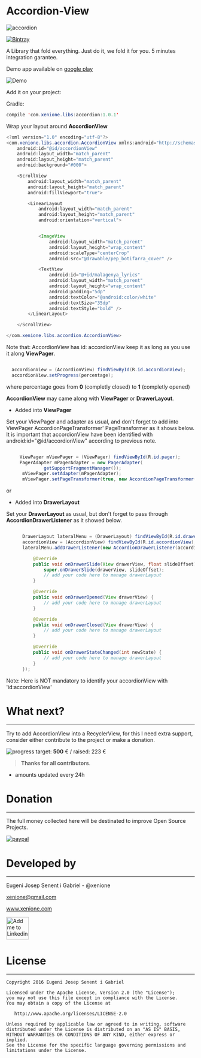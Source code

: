 # Accordion-View

![accordion](https://github.com/xenione/accordion-view/blob/master/art/ic_accordion_intro.png)

[ ![Bintray](https://api.bintray.com/packages/xenione/maven/accordion-view/images/download.svg?version=1.0.1) ](https://bintray.com/xenione/maven/accordion-view/1.0.1/link)

A Library that fold everything. Just do it, we fold it for you. 5 minutes integration garantee.

Demo app available on [google play](https://play.google.com/store/apps/details?id=com.xenione.accordion)

![Demo](https://github.com/xenione/accordion-view/blob/master/art/accordion-view.gif)

Add it on your project:

Gradle:
```java 
compile 'com.xenione.libs:accordion:1.0.1'
```

Wrap your layout around **AccordionView** 


```java
<?xml version="1.0" encoding="utf-8"?>
<com.xenione.libs.accordion.AccordionView xmlns:android="http://schemas.android.com/apk/res/android"
    android:id="@id/accordionView"
    android:layout_width="match_parent"
    android:layout_height="match_parent"
    android:background="#000">

    <ScrollView
        android:layout_width="match_parent"
        android:layout_height="match_parent"
        android:fillViewport="true">

        <LinearLayout
            android:layout_width="match_parent"
            android:layout_height="match_parent"
            android:orientation="vertical">


            <ImageView
                android:layout_width="match_parent"
                android:layout_height="wrap_content"
                android:scaleType="centerCrop"
                android:src="@drawable/pep_botifarra_cover" />

            <TextView
                android:id="@+id/malagenya_lyrics"
                android:layout_width="match_parent"
                android:layout_height="wrap_content"
                android:padding="5dp"
                android:textColor="@android:color/white"
                android:textSize="35dp"
                android:textStyle="bold" />
        </LinearLayout>

    </ScrollView>

</com.xenione.libs.accordion.AccordionView>
  ```  

  Note that: AccordionView has id: accordionView keep it as long as you use it along **ViewPager**.

  ```java

    accordionView = (AccordionView) findViewById(R.id.accordionView);
    accordionView.setProgress(percentage);

 ```  
 where percentage goes from **0** (completly closed) to **1** (completly opened)

 **AccordionView** may came along with **ViewPager** or **DrawerLayout**.

* Added into **ViewPager**

Set your ViewPager and adapter as usual, and don't forget to add into ViewPager AccordionPageTransformer' PageTransformer as it shows below.
It is important that accordionView have been identified with android:id="@id/accordionView" according to previous note.
 

  ```java

       ViewPager mViewPager = (ViewPager) findViewById(R.id.pager);
       PagerAdapter mPagerAdapter = new PagerAdapter(
                getSupportFragmentManager());
        mViewPager.setAdapter(mPagerAdapter);
        mViewPager.setPageTransformer(true, new AccordionPageTransformer());

 ```  

or 

* Added into **DrawerLayout**

Set your **DrawerLayout** as usual, but don't forget to pass through **AccordionDrawerListener** as it showed below.

  ```java

        DrawerLayout lateralMenu = (DrawerLayout) findViewById(R.id.drawer_layout);
        accordionView = (AccordionView) findViewById(R.id.accordionView);
        lateralMenu.addDrawerListener(new AccordionDrawerListener(accordionView) {

            @Override
            public void onDrawerSlide(View drawerView, float slideOffset) {
                super.onDrawerSlide(drawerView, slideOffset);
                // add your code here to manage drawerLayout
            }

            @Override
            public void onDrawerOpened(View drawerView) {
                // add your code here to manage drawerLayout
            }

            @Override
            public void onDrawerClosed(View drawerView) {
                // add your code here to manage drawerLayout
            }

            @Override
            public void onDrawerStateChanged(int newState) {
                // add your code here to manage drawerLayout
            }
        });


 ```  

 Note: Here is NOT mandatory to identify your accordionView with 'id:accordionView' 

# What next?
-------

Try to add AccordionView into a RecyclerView, for this I need extra support, consider either contribute to the project or make a donation.


![progress](https://img.lishengcn.cn/progress?percent=45)  target: **500** €  / raised: 223 €


 > **Thanks for all contributors**.

* amounts updated every 24h


# Donation
-------

The full money collected here will be destinated to improve Open Source Projects.

[![paypal](https://www.paypalobjects.com/en_US/i/btn/btn_donateCC_LG.gif)](https://www.paypal.com/cgi-bin/webscr?cmd=_s-xclick&hosted_button_id=WQH9LXLLELC3N)



 # Developed by
-------

Eugeni Josep Senent i Gabriel - @xenione

xenione@gmail.com

www.xenione.com

<a href="https://www.linkedin.com/in/eugeni-senent-gabriel-bb198723">
  <img alt="Add me to Linkedin" src="https://image.freepik.com/iconos-gratis/boton-del-logotipo-linkedin_318-84979.png" height="60" width="60"/>
</a>




# License
-------
    Copyright 2016 Eugeni Josep Senent i Gabriel

    Licensed under the Apache License, Version 2.0 (the "License");
    you may not use this file except in compliance with the License.
    You may obtain a copy of the License at

       http://www.apache.org/licenses/LICENSE-2.0

    Unless required by applicable law or agreed to in writing, software
    distributed under the License is distributed on an "AS IS" BASIS,
    WITHOUT WARRANTIES OR CONDITIONS OF ANY KIND, either express or implied.
    See the License for the specific language governing permissions and
    limitations under the License.

